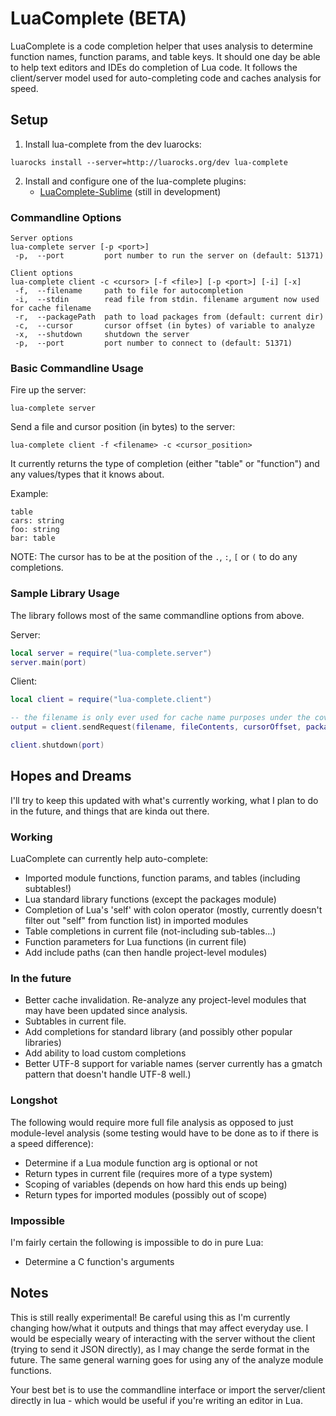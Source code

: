 # LuaComplete (BETA)
LuaComplete is a code completion helper that uses analysis to determine function names, function params, and table keys. It should one day be able to help text editors and IDEs do completion of Lua code. It follows the client/server model used for auto-completing code and caches analysis for speed.


## Setup
1. Install lua-complete from the dev luarocks:
```
luarocks install --server=http://luarocks.org/dev lua-complete
```

2. Install and configure one of the lua-complete plugins:
    * [LuaComplete-Sublime](https://github.com/FourierTransformer/LuaComplete-Sublime) (still in development)

### Commandline Options
```
Server options
lua-complete server [-p <port>]
 -p,  --port         port number to run the server on (default: 51371)

Client options
lua-complete client -c <cursor> [-f <file>] [-p <port>] [-i] [-x]
 -f,  --filename     path to file for autocompletion
 -i,  --stdin        read file from stdin. filename argument now used for cache filename
 -r,  --packagePath  path to load packages from (default: current dir)
 -c,  --cursor       cursor offset (in bytes) of variable to analyze
 -x,  --shutdown     shutdown the server
 -p,  --port         port number to connect to (default: 51371)
```

### Basic Commandline Usage
Fire up the server:
```
lua-complete server
```

Send a file and cursor position (in bytes) to the server:
```
lua-complete client -f <filename> -c <cursor_position>
```

It currently returns the type of completion (either "table" or "function") and any values/types that it knows about.

Example:
```
table
cars: string
foo: string
bar: table
```

NOTE: The cursor has to be at the position of the `.`, `:`, `[` or `(` to do any completions.

### Sample Library Usage
The library follows most of the same commandline options from above.

Server:
```lua
local server = require("lua-complete.server")
server.main(port)
```

Client:
```lua
local client = require("lua-complete.client")

-- the filename is only ever used for cache name purposes under the covers
output = client.sendRequest(filename, fileContents, cursorOffset, packagePath, port)

client.shutdown(port)
```

## Hopes and Dreams
I'll try to keep this updated with what's currently working, what I plan to do in the future, and things that are kinda out there.
### Working
LuaComplete can currently help auto-complete:
 * Imported module functions, function params, and tables (including subtables!)
 * Lua standard library functions (except the packages module)
 * Completion of Lua's 'self' with colon operator (mostly, currently doesn't filter out "self" from function list) in imported modules
 * Table completions in current file (not-including sub-tables...)
 * Function parameters for Lua functions (in current file)
 * Add include paths (can then handle project-level modules)

### In the future
 * Better cache invalidation. Re-analyze any project-level modules that may have been updated since analysis.
 * Subtables in current file.
 * Add completions for standard library (and possibly other popular libraries)
 * Add ability to load custom completions
 * Better UTF-8 support for variable names (server currently has a gmatch pattern that doesn't handle UTF-8 well.)

### Longshot
The following would require more full file analysis as opposed to just module-level analysis (some testing would have to be done as to if there is a speed difference):
 * Determine if a Lua module function arg is optional or not
 * Return types in current file (requires more of a type system)
 * Scoping of variables (depends on how hard this ends up being)
 * Return types for imported modules (possibly out of scope)

### Impossible
I'm fairly certain the following is impossible to do in pure Lua:
 * Determine a C function's arguments


## Notes
This is still really experimental! Be careful using this as I'm currently changing how/what it outputs and things that may affect everyday use. I would be especially weary of interacting with the server without the client (trying to send it JSON directly), as I may change the serde format in the future. The same general warning goes for using any of the analyze module functions.

Your best bet is to use the commandline interface or import the server/client directly in lua - which would be useful if you're writing an editor in Lua.
